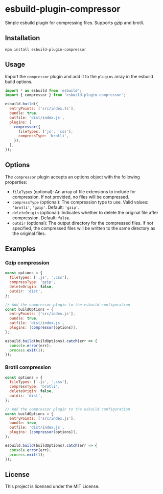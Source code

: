 # esbuild-plugin-compressor

Simple esbuild plugin for compressing files. Supports gzip and brotli.

## Installation

```shell
npm install esbuild-plugin-compressor
```

## Usage

Import the `compressor` plugin and add it to the `plugins` array in the esbuild build options.

```js
import * as esbuild from 'esbuild';
import { compressor } from 'esbuild-plugin-compressor';

esbuild.build({
  entryPoints: ['src/index.ts'],
  bundle: true,
  outfile: 'dist/index.js',
  plugins: [
    compressor({
      fileTypes: ['js', 'css'],
      compressType: 'brotli',
    }),
  ],
});
```

## Options

The `compressor` plugin accepts an options object with the following properties:

- `fileTypes` (optional): An array of file extensions to include for compression. If not provided, no files will be compressed.
- `compressType` (optional): The compression type to use. Valid values: `'brotli'`, `'gzip'`. Default: `'gzip'`.
- `deleteOrigin` (optional): Indicates whether to delete the original file after compression. Default: `false`.
- `outdir` (optional): The output directory for the compressed files. If not specified, the compressed files will be written to the same directory as the original files.

## Examples

### Gzip compression

```js
const options = {
  fileTypes: ['.js', '.css'],
  compressType: 'gzip',
  deleteOrigin: false,
  outdir: 'dist',
};

// Add the compressor plugin to the esbuild configuration
const buildOptions = {
  entryPoints: ['src/index.js'],
  bundle: true,
  outfile: 'dist/index.js',
  plugins: [compressor(options)],
};

esbuild.build(buildOptions).catch(err => {
  console.error(err);
  process.exit(1);
});
```

### Brotli compression

```js
const options = {
  fileTypes: ['.js', '.css'],
  compressType: 'brotli',
  deleteOrigin: false,
  outdir: 'dist',
};

// Add the compressor plugin to the esbuild configuration
const buildOptions = {
  entryPoints: ['src/index.js'],
  bundle: true,
  outfile: 'dist/index.js',
  plugins: [compressor(options)],
};

esbuild.build(buildOptions).catch(err => {
  console.error(err);
  process.exit(1);
});
```

## License

This project is licensed under the MIT License.
